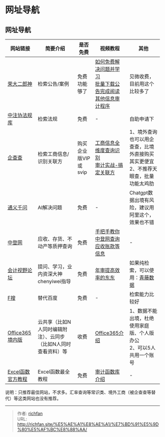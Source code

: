 # 网址导航

## 网址导航

|网站链接|简要介绍|是否免费|视频教程|其他|
|---|---|---|---|---|
|[荣大二郎神](https://doc.rongdasoft.com/)|检索公告/案例|免费功能够了|[如何免费解决问题并学习](https://www.bilibili.com/video/BV1kg411e74U/?spm_id_from=333.999.0.0&vd_source=9e84fe8fffda73034572c885e70510eb)  <br>[批量下载公告完成阅读其他信息审计程序](https://www.bilibili.com/video/BV1La41157KN/?spm_id_from=333.999.0.0&vd_source=9e84fe8fffda73034572c885e70510eb)|见微收费，目前用这个比较多了|
|[中注协法规库](https://cicpa.wkinfo.com.cn/)|检索法规|免费|-|自助申请下|
|[企查查](https://www.qcc.com/)|检索工商信息/识别关联方|购买企业版VIP或svip|[工商信息全维度查询识别](https://www.bilibili.com/video/BV12A411X7st/?spm_id_from=333.999.0.0&vd_source=9e84fe8fffda73034572c885e70510eb)  <br>[审计实战-搞定关联方](https://www.bilibili.com/video/BV18e4y1f7Fq/?spm_id_from=333.999.0.0)|1、境外查询也可以用企查查，比境外直接购买其实更便宜  <br>2、不推荐天眼查，批量功能太鸡肋|
|[通义千问](https://qianwen.aliyun.com/chat)|AI解决问题|免费|-|Chatgpt数据出境有风险，建议用阿里这个，效果也不错|
|[中登网](https://www.zhongdengwang.org.cn/)|应收、存货、不动产等质押查询|免费|[手把手教你中登网查询应收账款等信息](https://www.bilibili.com/video/BV1Fy4y1W7EK/?spm_id_from=333.337.search-card.all.click&vd_source=9e84fe8fffda73034572c885e70510eb)|-|
|[会计视野论坛](https://bbs.esnai.com/forum-7-1.html)|提问、学习，业内资深大神chenyiwei指导|免费|[年审提高效率的东东](https://www.bilibili.com/video/BV13P4y1i7a2/?spm_id_from=333.999.0.0)|如果纯检索，可以使用：[青藤数据](https://www.qingtengdata.com/audit/case)|
|[F搜](https://fsoufsou.com/)|替代百度|免费|-|检索能力比较好|
|[Office365境内版](https://www.microsoft.com/zh-cn/microsoft-365/business-china-offers)|云共享（比如N人同时编辑附注）、云同步（比如N人同时查看资料）等|收费|[Office365介绍](https://www.bilibili.com/video/BV1Se411P771/?spm_id_from=333.788&vd_source=9e84fe8fffda73034572c885e70510eb)|1、数据不能出境，杜绝使用家庭版、个人版办公  <br>2、可以5人共用一个账号|
|[Excel函数官方教程](https://support.microsoft.com/zh-cn/office/excel-%E5%87%BD%E6%95%B0-%E6%8C%89%E7%B1%BB%E5%88%AB%E5%88%97%E5%87%BA-5f91f4e9-7b42-46d2-9bd1-63f26a86c0eb)|Excel函数最全教程|免费|[审计函数库介绍](https://www.bilibili.com/video/BV1Le4y1q7NL/?spm_id_from=333.999.0.0)|-|

说明：只推荐最佳网站，不求多。汇率查询等常识类、境外工商（被企查查等替代）等这类网站也没有推荐。

---

> 作者: [richfan](https://richfan.site/)  
> URL: http://richfan.site/%E5%AE%A1%E8%AE%A1/%E7%BD%91%E5%9D%80%E5%AF%BC%E8%88%AA/  

